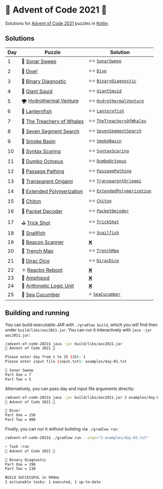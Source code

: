 # 🎄 Advent of Code 2021 🎄

Solutions for [Advent of Code 2021](https://adventofcode.com/2021) puzzles in [Kotlin](https://kotlinlang.org/).

## Solutions

| Day | Puzzle                                                             | Solution                                                                               |
|-----|--------------------------------------------------------------------|----------------------------------------------------------------------------------------|
| 1   | 📡 [Sonar Sweep](https://adventofcode.com/2021/day/1)              | ⭐⭐ [`SonarSweep`](src/main/kotlin/aoc2021/day01/SonarSweep.kt)                         |
| 2   | 🌊 [Dive!](https://adventofcode.com/2021/day/2)                    | ⭐⭐ [`Dive`](src/main/kotlin/aoc2021/day02/Dive.kt)                                     |
| 3   | 💾 [Binary Diagnostic](https://adventofcode.com/2021/day/3)        | ⭐⭐ [`BinaryDiagnostic`](src/main/kotlin/aoc2021/day03/BinaryDiagnostic.kt)             |
| 4   | 🦑 [Giant Squid](https://adventofcode.com/2021/day/4)              | ⭐⭐ [`GiantSquid`](src/main/kotlin/aoc2021/day04/GiantSquid.kt)                         |
| 5   | 🌪 [Hydrothermal Venture](https://adventofcode.com/2021/day/5)     | ⭐⭐ [`HydrothermalVenture`](src/main/kotlin/aoc2021/day05/HydrothermalVenture.kt)       |
| 6   | 🐠 [Lanternfish](https://adventofcode.com/2021/day/6)              | ⭐⭐ [`Lanternfish`](src/main/kotlin/aoc2021/day06/Lanternfish.kt)                       |
| 7   | 🦀 [The Treachery of Whales](https://adventofcode.com/2021/day/7)  | ⭐⭐ [`TheTreacheryOfWhales`](src/main/kotlin/aoc2021/day07/TheTreacheryOfWhales.kt)     |
| 8   | 🎰 [Seven Segment Search](https://adventofcode.com/2021/day/8)     | ⭐⭐ [`SevenSegmentSearch`](src/main/kotlin/aoc2021/day08/SevenSegmentSearch.kt)         |
| 9   | 🌋 [Smoke Basin](https://adventofcode.com/2021/day/9)              | ⭐⭐ [`SmokeBasin`](src/main/kotlin/aoc2021/day09/SmokeBasin.kt)                         |
| 10  | 💯 [Syntax Scoring](https://adventofcode.com/2021/day/10)          | ⭐⭐ [`SyntaxScoring`](src/main/kotlin/aoc2021/day10/SyntaxScoring.kt)                   |
| 11  | 🐙 [Dumbo Octopus](https://adventofcode.com/2021/day/11)           | ⭐⭐ [`DumboOctopus`](src/main/kotlin/aoc2021/day11/DumboOctopus.kt)                     |
| 12  | 🧭 [Passage Pathing](https://adventofcode.com/2021/day/12)         | ⭐⭐ [`PassagePathing`](src/main/kotlin/aoc2021/day12/PassagePathing.kt)                 |
| 13  | 📂 [Transparent Origami](https://adventofcode.com/2021/day/13)     | ⭐⭐ [`TransparentOrigami`](src/main/kotlin/aoc2021/day13/TransparentOrigami.kt)         |
| 14  | 🧪 [Extended Polymerization](https://adventofcode.com/2021/day/14) | ⭐⭐ [`ExtendedPolymerization`](src/main/kotlin/aoc2021/day14/ExtendedPolymerization.kt) |
| 15  | 🐚 [Chiton](https://adventofcode.com/2021/day/15)                  | ⭐⭐ [`Chiton`](src/main/kotlin/aoc2021/day15/Chiton.kt)                                 |
| 16  | 🔢 [Packet Decoder](https://adventofcode.com/2021/day/16)          | ⭐⭐ [`PacketDecoder`](src/main/kotlin/aoc2021/day16/PacketDecoder.kt)                   |
| 17  | ⛳ [Trick Shot](https://adventofcode.com/2021/day/17)               | ⭐⭐ [`TrickShot`](src/main/kotlin/aoc2021/day17/TrickShot.kt)                           |
| 18  | 🐌 [Snailfish](https://adventofcode.com/2021/day/18)               | ⭐⭐ [`Snailfish`](src/main/kotlin/aoc2021/day18/Snailfish.kt)                           |
| 19  | 🗼 [Beacon Scanner](https://adventofcode.com/2021/day/19)          | [❌](src/main/kotlin/aoc2021/day19/BeaconScanner.kt)                                    |
| 20  | 🧩 [Trench Map](https://adventofcode.com/2021/day/20)              | ⭐⭐ [`TrenchMap`](src/main/kotlin/aoc2021/day20/TrenchMap.kt)                           |
| 21  | 🎲 [Dirac Dice](https://adventofcode.com/2021/day/21)              | ⭐⭐ [`DiracDice`](src/main/kotlin/aoc2021/day21/DiracDice.kt)                           |
| 22  | ⚛ [Reactor Reboot](https://adventofcode.com/2021/day/22)           | [❌](src/main/kotlin/aoc2021/day22/ReactorReboot.kt)                                    |
| 23  | 🦐 [Amphipod](https://adventofcode.com/2021/day/23)                | [❌](src/main/kotlin/aoc2021/day23/Amphipods.kt)                                        |
| 24  | 🧮 [Arithmetic Logic Unit](https://adventofcode.com/2021/day/24)   | [❌](src/main/kotlin/aoc2021/day24/ArithmeticLogicUnit.kt)                              |
| 25  | 🥒 [Sea Cucumber](https://adventofcode.com/2021/day/25)            | ⭐ [`SeaCucumber`](src/main/kotlin/aoc2021/day25/SeaCucumber.kt)                        |

## Building and running

You can build executable JAR with `./gradlew build`, which you will find then under `build/libs/aoc2021.jar`. You can
run it interactively with `java -jar aoc2021.jar`:

```bash
/advent-of-code-2021$ java -jar build/libs/aoc2021.jar 
🎄 Advent of Code 2021 🎄

Please enter day from 1 to 25 (25): 1
Please enter input file (input.txt): examples/day-01.txt

📡 Sonar Sweep
Part One = 7
Part Two = 5
```

Alternatively, you can pass day and input file arguments directly:

```bash
/advent-of-code-2021$ java -jar build/libs/aoc2021.jar 2 examples/day-02.txt 
🎄 Advent of Code 2021 🎄

🌊 Dive!
Part One = 150
Part Two = 900
```

Finally, you can run it without building via `./gradlew run`:

```bash
/advent-of-code-2021$ ./gradlew run --args="3 examples/day-03.txt"

> Task :run
🎄 Advent of Code 2021 🎄

💾 Binary Diagnostic
Part One = 198
Part Two = 230

BUILD SUCCESSFUL in 999ms
2 actionable tasks: 1 executed, 1 up-to-date
```
